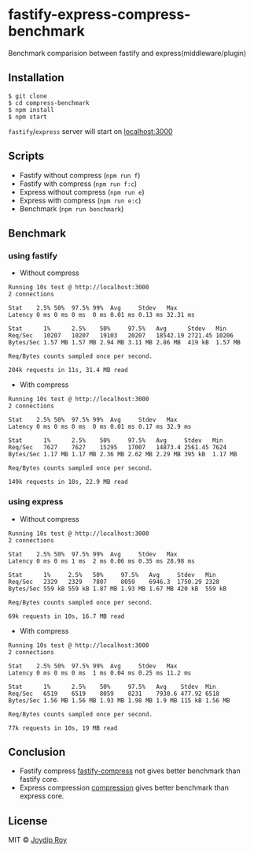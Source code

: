 
# fastify-express-compress-benchmark

Benchmark comparision between fastify and express(middleware/plugin)

## Installation

```
$ git clone 
$ cd compress-benchmark
$ npm install
$ npm start
```

`fastify`/`express` server will start on [localhost:3000](http://localhost:3000)

## Scripts

- Fastify without compress (`npm run f`)
- Fastify with compress (`npm run f:c`)
- Express without compress (`npm run e`)
- Express with compress (`npm run e:c`)
- Benchmark (`npm run benchmark`)

## Benchmark

### using fastify

- Without compress

```
Running 10s test @ http://localhost:3000
2 connections

Stat    2.5% 50%  97.5% 99%  Avg     Stdev   Max
Latency 0 ms 0 ms 0 ms  0 ms 0.01 ms 0.13 ms 32.31 ms

Stat      1%      2.5%    50%     97.5%   Avg      Stdev   Min
Req/Sec   10207   10207   19103   20207   18542.19 2721.45 10206
Bytes/Sec 1.57 MB 1.57 MB 2.94 MB 3.11 MB 2.86 MB  419 kB  1.57 MB

Req/Bytes counts sampled once per second.

204k requests in 11s, 31.4 MB read
```

- With compress

```
Running 10s test @ http://localhost:3000
2 connections

Stat    2.5% 50%  97.5% 99%  Avg     Stdev   Max
Latency 0 ms 0 ms 0 ms  0 ms 0.01 ms 0.17 ms 32.9 ms

Stat      1%      2.5%    50%     97.5%   Avg     Stdev   Min
Req/Sec   7627    7627    15295   17007   14873.4 2561.45 7624
Bytes/Sec 1.17 MB 1.17 MB 2.36 MB 2.62 MB 2.29 MB 395 kB  1.17 MB

Req/Bytes counts sampled once per second.

149k requests in 10s, 22.9 MB read
```

### using express

-  Without compress

```
Running 10s test @ http://localhost:3000
2 connections

Stat    2.5% 50%  97.5% 99%  Avg     Stdev   Max
Latency 0 ms 0 ms 1 ms  2 ms 0.06 ms 0.35 ms 28.98 ms

Stat      1%     2.5%   50%     97.5%   Avg     Stdev   Min
Req/Sec   2329   2329   7807    8059    6946.3  1750.29 2328
Bytes/Sec 559 kB 559 kB 1.87 MB 1.93 MB 1.67 MB 420 kB  559 kB

Req/Bytes counts sampled once per second.

69k requests in 10s, 16.7 MB read
```

-  With compress

```
Running 10s test @ http://localhost:3000
2 connections

Stat    2.5% 50%  97.5% 99%  Avg     Stdev   Max
Latency 0 ms 0 ms 0 ms  1 ms 0.04 ms 0.25 ms 11.2 ms

Stat      1%      2.5%    50%     97.5%   Avg    Stdev  Min
Req/Sec   6519    6519    8059    8231    7930.6 477.92 6518
Bytes/Sec 1.56 MB 1.56 MB 1.93 MB 1.98 MB 1.9 MB 115 kB 1.56 MB

Req/Bytes counts sampled once per second.

77k requests in 10s, 19 MB read
```

## Conclusion

- Fastify compress [fastify-compress](https://github.com/fastify/fastify-compress) not gives better benchmark than fastify core.
- Express compression [compression](https://github.com/expressjs/compression) gives better benchmark than express core.

## License

MIT © [Joydip Roy](https://github.com/rjoydip)